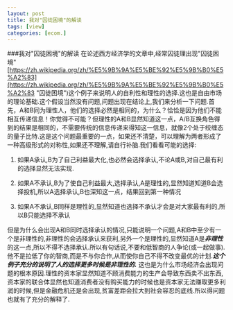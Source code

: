 ```yaml
---
layout: post
title: 我对"囚徒困境"的解读
tags: [view]
categories: [ecom.]
---
```



###我对"囚徒困境"的解读
在论述西方经济学的文章中,经常囚徒理出现"囚徒困境"[https://zh.wikipedia.org/zh/%E5%9B%9A%E5%BE%92%E5%9B%B0%E5%A2%83](https://zh.wikipedia.org/zh/%E5%9B%9A%E5%BE%92%E5%9B%B0%E5%A2%83 "囚徒困境")这个例子来说明人的自利性和理性的选择.这也是自由市场的理论基础.这个假设当然没有问题,问题出现在结论上,我们来分析一下问题.首先，A和B同为理性人，他们的选择必然是相同的，为什么？恰恰是因为他们不能相互传递信息！你觉得不可能？但理性的A和B显然知道这一点，A/B互换角色得到的结果是相同的，不需要传统的信息传递来得知这一信息，就像2个处于绞缠态的量子比特.这是这个问题最重要的一点，如果还不清楚，可以理解为两者形成了一种高级形式的对称性,如果还不理解,请自行补脑.我们看看可能的选择:

1. 如果A承认,B为了自己利益最大化,也必然会选择承认,不论A或B,对自己最有利的选择显然无法实现.


2. 如果A不承认,B为了使自己利益最大,选择承认,A是理性的,显然知道知道B会选择投机,所以A选择承认,B也深知这一点，结果回到第一种情况


3. 如果A不承认,B同样是理性的,显然知道也选择不承认才会是对大家最有利的,所以B只能选择不承认

但是为什么会出现A和B同时选择承认的情况,只能说明一个问题,A和B中至少有一个是非理性的,非理性的会选择承认来获利,另外一个是理性的,显然知道A是***非理性***的这一点,所以不得不选择承认.所以有句话说,不要和低智商的人争论(或一起做事).他不是拉低了你的智商,而是不与你合作,从而使你自己不得不改变最优的计划.***这个例子充分的说明了人的选择更多时候是非理性的.***
这也是为什么市场经济会出现问题的根本原因.理性的资本家显然知道不顾消费能力的生产会导致东西卖不出东西,资本家的联合体显然也知道消费者没有购买能力的时候也是资本家无法赚取更多利润的时候,但是金融危机还是会出现,贫富差距会拉大到社会容忍的底线.所以得问题也就有了充分的解释了.
